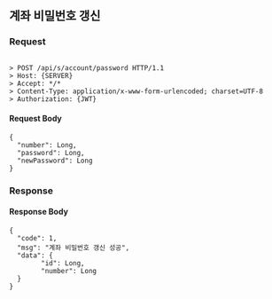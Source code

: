 ## 계좌 비밀번호 갱신

### Request
```

> POST /api/s/account/password HTTP/1.1
> Host: {SERVER}
> Accept: */*
> Content-Type: application/x-www-form-urlencoded; charset=UTF-8
> Authorization: {JWT}

```

#### Request Body
```
{
  "number": Long,
  "password": Long,
  "newPassword": Long
}
```

### Response

#### Response Body
```
{
  "code": 1,
  "msg": "계좌 비밀번호 갱신 성공",
  "data": {
        "id": Long,
        "number": Long    	
  }
}
```